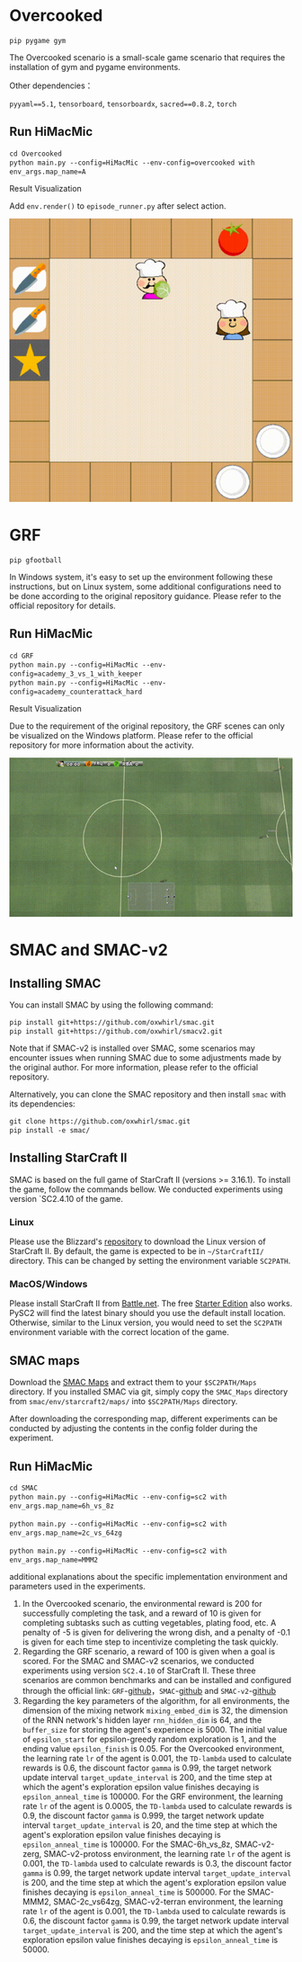 
# Overcooked

```shell
pip pygame gym
```
The Overcooked scenario is a small-scale game scenario that requires the installation of gym and pygame environments.

Other dependencies：

`pyyaml==5.1`, `tensorboard`, `tensorboardx`, `sacred==0.8.2`, `torch`

## Run HiMacMic


```shell
cd Overcooked
python main.py --config=HiMacMic --env-config=overcooked with env_args.map_name=A
```

Result Visualization

Add `env.render()` to `episode_runner.py` after select action. 

![Alt text](https://github.com/RLagent2/HiMacMic/blob/main/fig/Overcooked.gif)


# GRF

```shell
pip gfootball
```

In Windows system, it's easy to set up the environment following these instructions, but on Linux system, some additional configurations need to be done according to the original repository guidance. Please refer to the official repository for details. 

## Run HiMacMic


```shell
cd GRF
python main.py --config=HiMacMic --env-config=academy_3_vs_1_with_keeper
python main.py --config=HiMacMic --env-config=academy_counterattack_hard 
```

Result Visualization

Due to the requirement of the original repository, the GRF scenes can only be visualized on the Windows platform. Please refer to the official repository for more information about the activity.

![Alt text](https://github.com/RLagent2/HiMacMic/blob/main/fig/GRF.gif)


# SMAC and SMAC-v2

## Installing SMAC

You can install SMAC by using the following command:

```shell
pip install git+https://github.com/oxwhirl/smac.git
pip install git+https://github.com/oxwhirl/smacv2.git
```

Note that if SMAC-v2 is installed over SMAC, some scenarios may encounter issues when running SMAC due to some adjustments made by the original author. For more information, please refer to the official repository.

Alternatively, you can clone the SMAC repository and then install `smac` with its dependencies:

```shell
git clone https://github.com/oxwhirl/smac.git
pip install -e smac/
```
## Installing StarCraft II

SMAC is based on the full game of StarCraft II (versions >= 3.16.1). To install the game, follow the commands bellow. We conducted experiments using version `SC2.4.10 of the game.

### Linux

Please use the Blizzard's [repository](https://github.com/Blizzard/s2client-proto#downloads) to download the Linux version of StarCraft II. By default, the game is expected to be in `~/StarCraftII/` directory. This can be changed by setting the environment variable `SC2PATH`.

### MacOS/Windows

Please install StarCraft II from [Battle.net](https://battle.net). The free [Starter Edition](http://battle.net/sc2/en/legacy-of-the-void/) also works. PySC2 will find the latest binary should you use the default install location. Otherwise, similar to the Linux version, you would need to set the `SC2PATH` environment variable with the correct location of the game.

## SMAC maps

Download the [SMAC Maps](https://github.com/oxwhirl/smac/releases/download/v0.1-beta1/SMAC_Maps.zip) and extract them to your `$SC2PATH/Maps` directory. If you installed SMAC via git, simply copy the `SMAC_Maps` directory from `smac/env/starcraft2/maps/` into `$SC2PATH/Maps` directory.

After downloading the corresponding map, different experiments can be conducted by adjusting the contents in the config folder during the experiment.

## Run HiMacMic


```shell
cd SMAC
python main.py --config=HiMacMic --env-config=sc2 with env_args.map_name=6h_vs_8z

python main.py --config=HiMacMic --env-config=sc2 with env_args.map_name=2c_vs_64zg

python main.py --config=HiMacMic --env-config=sc2 with env_args.map_name=MMM2
```

additional explanations about the specific implementation environment and parameters used in the experiments.
1. In the Overcooked scenario, the environmental reward is 200 for successfully completing the task, and a reward of 10 is given for completing subtasks such as cutting vegetables, plating food, etc. A penalty of -5 is given for delivering the wrong dish, and a penalty of -0.1 is given for each time step to incentivize completing the task quickly.
2. Regarding the GRF scenario, a reward of 100 is given when a goal is scored. For the SMAC and SMAC-v2 scenarios, we conducted experiments using version `SC2.4.10` of StarCraft II. These three scenarios are common benchmarks and can be installed and configured through the official link: `GRF`-[github](https://github.com/google-research/football)，`SMAC`-[github](https://github.com/oxwhirl/smac) and `SMAC-v2`-[github](https://github.com/oxwhirl/smacv2)
3. Regarding the key parameters of the algorithm, for all environments, the dimension of the mixing network `mixing_embed_dim` is 32, the dimension of the RNN network's hidden layer `rnn_hidden_dim` is 64, and the `buffer_size` for storing the agent's experience is 5000. The initial value of `epsilon_start` for epsilon-greedy random exploration is 1, and the ending value `epsilon_finish` is 0.05. For the Overcooked environment, the learning rate `lr` of the agent is 0.001, the `TD-lambda` used to calculate rewards is 0.6, the discount factor `gamma` is 0.99, the target network update interval `target_update_interval` is 200, and the time step at which the agent's exploration epsilon value finishes decaying is `epsilon_anneal_time` is 100000. For the GRF environment, the learning rate `lr` of the agent is 0.0005, the `TD-lambda` used to calculate rewards is 0.9, the discount factor `gamma` is 0.999, the target network update interval `target_update_interval` is 20, and the time step at which the agent's exploration epsilon value finishes decaying is `epsilon_anneal_time` is 100000.  For the SMAC-6h_vs_8z, SMAC-v2-zerg, SMAC-v2-protoss environment, the learning rate `lr` of the agent is 0.001, the `TD-lambda` used to calculate rewards is 0.3, the discount factor `gamma` is 0.99, the target network update interval `target_update_interval` is 200, and the time step at which the agent's exploration epsilon value finishes decaying is `epsilon_anneal_time` is 500000. For the SMAC-MMM2, SMAC-2c_vs64zg, SMAC-v2-terran environment, the learning rate `lr` of the agent is 0.001, the `TD-lambda` used to calculate rewards is 0.6, the discount factor `gamma` is 0.99, the target network update interval `target_update_interval` is 200, and the time step at which the agent's exploration epsilon value finishes decaying is `epsilon_anneal_time` is 50000.






